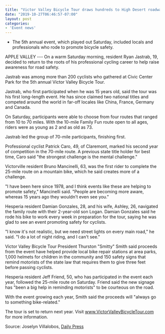 ```yaml
---
title: "Victor Valley Bicycle Tour draws hundreds to High Desert roadways"
date: "2019-10-27T06:46:57-07:00"
layout: post
categories:
- 'Event news'
---
```


- The 5th annual event, which played out Saturday, included locals and professionals who rode to promote bicycle safety.

APPLE VALLEY --- On a warm Saturday morning, resident Ryan Jastrab, 19, decided to return to the roots of his professional cycling career to help raise awareness for road safety.

Jastrab was among more than 200 cyclists who gathered at Civic Center Park for the 5th annual Victor Valley Bicycle Tour.

Jastrab, who first participated when he was 15 years old, said the tour was his first long-length event. He has since claimed two national titles and competed around the world in far-off locales like China, France, Germany and Canada.

On Saturday, participants were able to choose from four routes that ranged from 10 to 70 miles. With the 10-mile Family Fun route open to all ages, riders were as young as 2 and as old as 73.

Jastrab led the group of 70-mile participants, finishing first.

Professional cyclist Patrick Caro, 49, of Claremont, marked his second year of competition in the 70-mile route. A previous state title holder for best time, Caro said "the strongest challenge is the mental challenge."

Victorville resident Bruno Mancinelli, 63, was the first rider to complete the 25-mile route on a mountain bike, which he said creates more of a challenge.

"I have been here since 1978, and I think events like these are helping to promote safety," Mancinelli said. "People are becoming more aware, whereas 15 years ago they wouldn't even see you."

Hesperia resident Damian Gonzales, 28, and his wife, Ashley, 26, navigated the family route with their 2-year-old son Logan. Damian Gonzales said he rode his bike to work every week in preparation for the tour, saying he was glad to see an event promoting safety for cyclists.

"I know it's not realistic, but we need street lights on every main road," he said. "I do a lot of night riding, and I can't see."

Victor Valley Bicycle Tour President Thurston "Smitty" Smith said proceeds from the event have helped provide local bike repair stations at area parks, 1,000 helmets for children in the community and 150 safety signs that remind motorists of the state law that requires them to give three feet before passing cyclists.

Hesperia resident Jeff Friend, 50, who has participated in the event each year, followed the 25-mile route on Saturday. Friend said the new signage has "been a big help in reminding motorists" to be courteous on the road.

With the event growing each year, Smith said the proceeds will "always go to something bike-related."

The tour is set to return next year. Visit www.VictorValleyBicycleTour.com for more information.

Source: Joselyn Villalobos, [Daily Press](https://www.vvdailypress.com/news/20191026/victor-valley-bicycle-tour-draws-hundreds-to-high-desert-roadways)